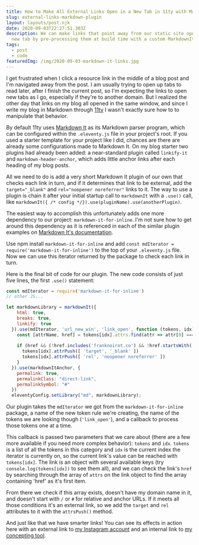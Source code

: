```yaml
---
title: How to Make All External Links Open in a New Tab in 11ty with MarkdownIt
slug: external-links-markdown-plugin
layout: layouts/post.njk
date: 2020-09-03T22:27:51.303Z
description: We can make links that point away from our static site open in a
  new tab by pre-processing them at build time with a custom MarkdownIt plugin.
tags:
  - post
  - code
featuredImg: /img/2020-09-03-markdown-it-links.jpg
---
```

I get frustrated when I click a resource link in the middle of a blog post and I'm navigated away from the post. I am usually trying to open up tabs to read later, after I finish the current post, so I'm expecting the links to open new tabs as I go, especially if they're to another domain. But I realized the other day that links on my blog all opened in the same window, and since I write my blog in Markdown through [11ty](https://11ty.dev) I wasn't exactly sure how to to manipulate that behavior.

By default 11ty uses [Markdown It](https://github.com/markdown-it/markdown-it) as its Markdown parser program, which can be configured within the `.eleventy.js` file in your project's root. If you used a starter template for your project like I did, chances are there are already some configurations made to Markdown It. On my blog starter two plugins had already been added: a near-standard plugin called `linkify-it` and `markdown-header-anchor`, which adds little anchor links after each heading of my blog posts.

All we need to do is add a very short Markdown It plugin of our own that checks each link in turn, and if it determines that link to be external, add the `target="_blank"` and `rel="noopener noreferrer"` links to it. The way to use a plugin is chain it after your initial startup call to `markdownIt` with a `.use()` call, like `markdownIt({ /* config */}).use(pluginName).use(anotherPlugin)`.

The easiest way to accomplish this unfortunately adds one more dependency to our project: `markdown-it-for-inline`. I'm not sure how to get around this dependency as it is referenced in each of the similar plugin examples on [Markdown It's documentation](https://github.com/markdown-it/markdown-it/blob/master/docs/architecture.md). 

Use npm install `markdown-it-for-inline` and add `const mdIterator = require('markdown-it-for-inline')` to the top of your `.eleventy.js` file. Now we can use this iterator returned by the package to check each link in turn.

Here is the final bit of code for our plugin. The new code consists of just five lines, the first `.use()` statement:

```jsx
const mdIterator = require('markdown-it-for-inline')
// other JS...

let markdownLibrary = markdownIt({
    html: true,
    breaks: true,
    linkify: true
  }).use(mdIterator, 'url_new_win', 'link_open', function (tokens, idx) {
    const [attrName, href] = tokens[idx].attrs.find(attr => attr[0] === 'href')
    
    if (href && (!href.includes('franknoirot.co') && !href.startsWith('/') && !href.startsWith('#'))) {
      tokens[idx].attrPush([ 'target', '_blank' ])
      tokens[idx].attrPush([ 'rel', 'noopener noreferrer' ])
    }
  }).use(markdownItAnchor, {
    permalink: true,
    permalinkClass: "direct-link",
    permalinkSymbol: "#"
  })
  eleventyConfig.setLibrary("md", markdownLibrary);
```

Our plugin takes the `mdIterator` we got from the `markdown-it-for-inline` package, a name of the new token rule we're creating, the name of the tokens we are looking though (`'link_open'`), and a callback to process those tokens one at a time.

This callback is passed two parameters that we care about (there are a few more available if you need more complex behavior): `tokens` and `idx`. `tokens` is a list of all the tokens in this category and `idx` is the current index the iterator is currently on, so the current link's value can be reached with `tokens[idx]`. The link is an object with several available keys (try `console.log(tokens[idx])` to see them all), and we can check the link's `href` by searching through the array of `attrs` on the link object to find the array containing 'href' as it's first item.

From there we check if this array exists, doesn't have my domain name in it, and doesn't start with `/` or `#` for relative and anchor URLs. If it meets all those conditions it's an external link, so we add the `target` and `rel` attributes to it with the `attrsPush()` method.

And just like that we have smarter links! You can see its effects in action here with an external link to [my Instagram account](https://instagram.com/franknoirot) and an internal link to [my concepting tool](https://franknoirot.co/work/concepting-tool).